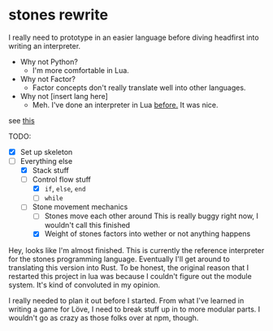 # stones rewrite
I really need to prototype in an easier language before diving headfirst
into writing an interpreter.

* Why not Python?
    * I'm more comfortable in Lua.
* Why not Factor?
    * Factor concepts don't really translate well into other languages.
* Why not [insert lang here]
    * Meh. I've done an interpreter in Lua [bef](
      https://github.com/cheezgi/superfish)[ore.](
      https://github.com/cheezgi/juggle) It was nice.

see [this](https://github.com/cheezgi/stones)

TODO:
* [X] Set up skeleton
* [ ] Everything else
    * [X] Stack stuff
    * [ ] Control flow stuff
        * [X] `if`, `else`, `end`
        * [ ] `while`
    * [ ] Stone movement mechanics
        * [ ] Stones move each other around
              This is really buggy right now, I wouldn't call this finished
        * [X] Weight of stones factors into wether or not anything happens

Hey, looks like I'm almost finished. This is currently the reference
interpreter for the stones programming language. Eventually I'll get around
to translating this version into Rust. To be honest, the original reason that
I restarted this project in lua was because I couldn't figure out the module
system. It's kind of convoluted in my opinion.

I really needed to plan it out before I started. From what I've learned in
writing a game for Löve, I need to break stuff up in to more modular parts. I
wouldn't go as crazy as those folks over at npm, though.


